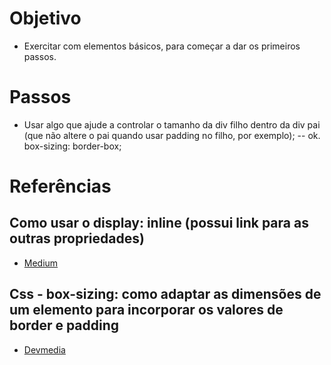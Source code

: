 
# Objetivo

- Exercitar com elementos básicos, para começar a dar os primeiros passos.



# Passos

- Usar algo que ajude a controlar o tamanho da div filho dentro da div pai (que não altere o pai quando usar padding no filho, por exemplo); -- ok. box-sizing: border-box;



# Referências

## Como usar o display: inline (possui link para as outras propriedades)

- [Medium](https://medium.com/collabcode/pare-de-chutar-e-aprenda-como-funciona-o-display-inline-4ccb7b77371d#.2wc40fld6)


## Css - box-sizing: como adaptar as dimensões de um elemento para incorporar os valores de border e padding

- [Devmedia](https://www.devmedia.com.br/css-box-sizing/36830)